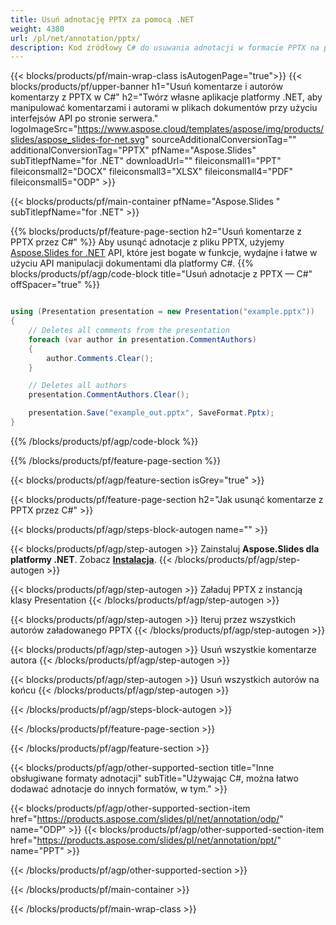 ```yaml
---
title: Usuń adnotację PPTX za pomocą .NET
weight: 4380
url: /pl/net/annotation/pptx/ 
description: Kod źródłowy C# do usuwania adnotacji w formacie PPTX na platformach .NET Framework, .NET Core, Windows Azure, Mono lub Xamarin.
---
```


{{< blocks/products/pf/main-wrap-class isAutogenPage="true">}}
{{< blocks/products/pf/upper-banner h1="Usuń komentarze i autorów komentarzy z PPTX w C#" h2="Twórz własne aplikacje platformy .NET, aby manipulować komentarzami i autorami w plikach dokumentów przy użyciu interfejsów API po stronie serwera." logoImageSrc="https://www.aspose.cloud/templates/aspose/img/products/slides/aspose_slides-for-net.svg" sourceAdditionalConversionTag="" additionalConversionTag="PPTX" pfName="Aspose.Slides" subTitlepfName="for .NET" downloadUrl="" fileiconsmall1="PPT" fileiconsmall2="DOCX" fileiconsmall3="XLSX" fileiconsmall4="PDF" fileiconsmall5="ODP" >}}

{{< blocks/products/pf/main-container pfName="Aspose.Slides " subTitlepfName="for .NET" >}}

{{% blocks/products/pf/feature-page-section  h2="Usuń komentarze z PPTX przez C#" %}}
Aby usunąć adnotacje z pliku PPTX, użyjemy [Aspose.Slides for .NET](https://products.aspose.com/slides/pl/net) API, które jest bogate w funkcje, wydajne i łatwe w użyciu API manipulacji dokumentami dla platformy C#.
{{% blocks/products/pf/agp/code-block title="Usuń adnotacje z PPTX — C#" offSpacer="true" %}}

```cs

using (Presentation presentation = new Presentation("example.pptx"))
{
    // Deletes all comments from the presentation
    foreach (var author in presentation.CommentAuthors)
    {
        author.Comments.Clear();
    }

    // Deletes all authors
    presentation.CommentAuthors.Clear();

    presentation.Save("example_out.pptx", SaveFormat.Pptx);
}
```
{{% /blocks/products/pf/agp/code-block %}}

{{% /blocks/products/pf/feature-page-section %}}

{{< blocks/products/pf/agp/feature-section isGrey="true" >}}

{{< blocks/products/pf/feature-page-section  h2="Jak usunąć komentarze z PPTX przez C#" >}}

{{< blocks/products/pf/agp/steps-block-autogen name="" >}}

{{< blocks/products/pf/agp/step-autogen >}}
Zainstaluj **Aspose.Slides dla platformy .NET**. Zobacz [**Instalacja**](https://docs.aspose.com/slides/net/installation/).
{{< /blocks/products/pf/agp/step-autogen >}}

{{< blocks/products/pf/agp/step-autogen >}}
Załaduj PPTX z instancją klasy Presentation
{{< /blocks/products/pf/agp/step-autogen >}}

{{< blocks/products/pf/agp/step-autogen >}}
Iteruj przez wszystkich autorów załadowanego PPTX
{{< /blocks/products/pf/agp/step-autogen >}}

{{< blocks/products/pf/agp/step-autogen >}}
Usuń wszystkie komentarze autora
{{< /blocks/products/pf/agp/step-autogen >}}

{{< blocks/products/pf/agp/step-autogen >}}
Usuń wszystkich autorów na końcu
{{< /blocks/products/pf/agp/step-autogen >}}

{{< /blocks/products/pf/agp/steps-block-autogen >}}

{{< /blocks/products/pf/feature-page-section >}}

{{< /blocks/products/pf/agp/feature-section >}}

{{< blocks/products/pf/agp/other-supported-section title="Inne obsługiwane formaty adnotacji" subTitle="Używając C#, można łatwo dodawać adnotacje do innych formatów, w tym." >}}

{{< blocks/products/pf/agp/other-supported-section-item href="https://products.aspose.com/slides/pl/net/annotation/odp/" name="ODP" >}}
{{< blocks/products/pf/agp/other-supported-section-item href="https://products.aspose.com/slides/pl/net/annotation/ppt/" name="PPT" >}}

{{< /blocks/products/pf/agp/other-supported-section >}}

{{< /blocks/products/pf/main-container >}}
    
{{< /blocks/products/pf/main-wrap-class >}}